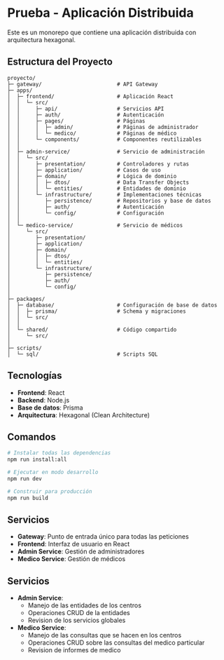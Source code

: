 # Prueba - Aplicación Distribuida

Este es un monorepo que contiene una aplicación distribuida con arquitectura hexagonal.

## Estructura del Proyecto

```
proyecto/
├─ gateway/                        # API Gateway
├─ apps/
│  ├─ frontend/                    # Aplicación React
│  │  └─ src/
│  │     ├─ api/                   # Servicios API
│  │     ├─ auth/                  # Autenticación
│  │     ├─ pages/                 # Páginas
│  │     │  ├─ admin/              # Páginas de administrador
│  │     │  └─ medico/             # Páginas de médico
│  │     └─ components/            # Componentes reutilizables
│  │
│  ├─ admin-service/               # Servicio de administración
│  │  └─ src/
│  │     ├─ presentation/          # Controladores y rutas
│  │     ├─ application/           # Casos de uso
│  │     ├─ domain/                # Lógica de dominio
│  │     │  ├─ dtos/               # Data Transfer Objects
│  │     │  └─ entities/           # Entidades de dominio
│  │     └─ infrastructure/        # Implementaciones técnicas
│  │        ├─ persistence/        # Repositorios y base de datos
│  │        ├─ auth/               # Autenticación
│  │        └─ config/             # Configuración
│  │
│  └─ medico-service/              # Servicio de médicos
│     └─ src/
│        ├─ presentation/
│        ├─ application/
│        ├─ domain/
│        │  ├─ dtos/
│        │  └─ entities/
│        └─ infrastructure/
│           ├─ persistence/
│           ├─ auth/
│           └─ config/
│
├─ packages/
│  ├─ database/                    # Configuración de base de datos
│  │  ├─ prisma/                   # Schema y migraciones
│  │  └─ src/
│  │
│  └─ shared/                      # Código compartido
│     └─ src/
│
├─ scripts/
│  └─ sql/                         # Scripts SQL
```

## Tecnologías

- **Frontend**: React
- **Backend**: Node.js
- **Base de datos**: Prisma
- **Arquitectura**: Hexagonal (Clean Architecture)

## Comandos

```bash
# Instalar todas las dependencias
npm run install:all

# Ejecutar en modo desarrollo
npm run dev

# Construir para producción
npm run build
```

## Servicios

- **Gateway**: Punto de entrada único para todas las peticiones
- **Frontend**: Interfaz de usuario en React
- **Admin Service**: Gestión de administradores
- **Medico Service**: Gestión de médicos

## Servicios
- **Admin Service**:
    - Manejo de las entidades de los centros
    - Operaciones CRUD de la entidades
    - Revision de los servicios globales
- **Medico Service**:
    - Manejo de las consultas que se hacen en los centros
    - Operaciones CRUD sobre las consultas del medico particular
    - Revision de informes de medico